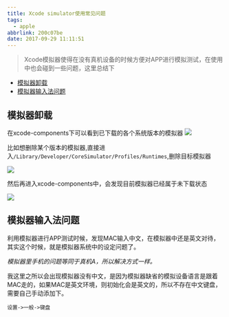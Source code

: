 ```yaml
---
title: Xcode simulator使用常见问题
tags:
  - apple
abbrlink: 200c07be
date: 2017-09-29 11:11:51
---
```

> Xcode模拟器使得在没有真机设备的时候方便对APP进行模拟测试，在使用中也会碰到一些问题，这里总结下

+ [模拟器卸载](#模拟器卸载)
+ [模拟器输入法问题](#模拟器输入法问题)

## 模拟器卸载
在xcode-components下可以看到已下载的各个系统版本的模拟器
![](http://or0g12e5e.bkt.clouddn.com/blog/2017-09-29-030917.jpg)

比如想删除某个版本的模拟器,直接进入`/Library/Developer/CoreSimulator/Profiles/Runtimes`,删除目标模拟器

![](http://or0g12e5e.bkt.clouddn.com/blog/2017-09-29-030854.jpg)

然后再进入xcode-components中，会发现目前模拟器已经属于未下载状态

![](http://or0g12e5e.bkt.clouddn.com/blog/2017-09-29-031422.jpg)

## 模拟器输入法问题
利用模拟器进行APP测试时候，发现MAC输入中文，在模拟器中还是英文对待，其实这个时候，就是模拟器系统中的设定问题了。

*模拟器里手机的问题等同于真机A，所以解决方式一样。*

我这里之所以会出现模拟器没有中文，是因为模拟器缺省的模拟设备语言是跟着MAC走的，如果MAC是英文环境，则初始化会是英文的，所以不存在中文键盘，需要自己手动添加下。

`设置->一般->键盘`

